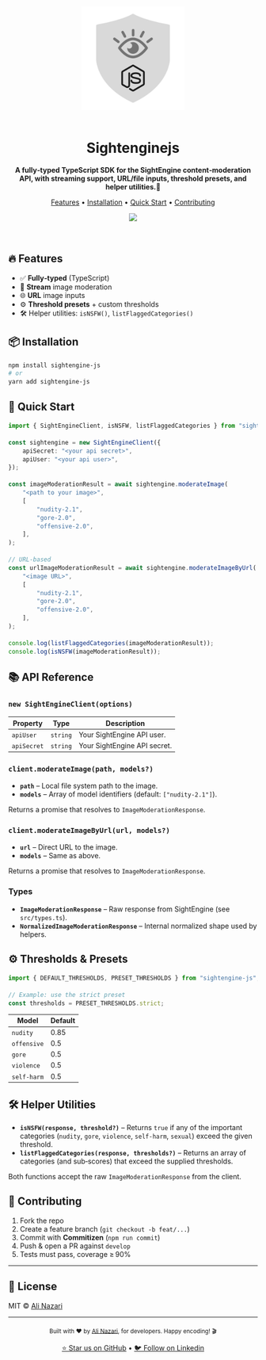 <div align="center">
  <br>
  <img src="assets/sightenginejs.png" alt="Sightenginejs" width="210" height="210">
  <br>
  <br>

  <h1>Sightenginejs</h1>

  <p>
    <strong>A fully‑typed TypeScript SDK for the SightEngine content‑moderation API, with streaming support, URL/file inputs, threshold presets, and helper utilities.🧬
</strong>
  </p>

  <p>
    <a href="#-features">Features</a> •
    <a href="#-installation">Installation</a> •
    <a href="#-quick-start">Quick Start</a> •
    <a href="#-contributing">Contributing</a>
  </p>

  <p>
    <a href="https://github.com/Silent-Watcher/sightenginejs/blob/master/LICENSE">
      <img src="https://img.shields.io/github/license/Silent-Watcher/sightenginejs?color=#2fb64e"license">
    </a>
  </p>
</div>

<br>

## 🔥 Features

- ✅ **Fully‑typed** (TypeScript)
- 📡 **Stream** image moderation
- 🌐 **URL** image inputs
- ⚙️ **Threshold presets** + custom thresholds
- 🛠️ Helper utilities: `isNSFW()`, `listFlaggedCategories()`

## 📦 Installation

```bash
npm install sightengine-js
# or
yarn add sightengine-js
```


## 🚀 Quick Start

```ts
import { SightEngineClient, isNSFW, listFlaggedCategories } from "sightengine-js";

const sightengine = new SightEngineClient({
	apiSecret: "<your api secret>",
	apiUser: "<your api user>",
});

const imageModerationResult = await sightengine.moderateImage(
	"<path to your image>",
	[
		"nudity-2.1",
		"gore-2.0",
		"offensive-2.0",
	],
);

// URL-based
const urlImageModerationResult = await sightengine.moderateImageByUrl(
	"<image URL>",
	[
		"nudity-2.1",
		"gore-2.0",
		"offensive-2.0",
	],
);

console.log(listFlaggedCategories(imageModerationResult));
console.log(isNSFW(imageModerationResult));

```

## 📚 API Reference

### `new SightEngineClient(options)`

| Property | Type   | Description                               |
|----------|--------|-------------------------------------------|
| `apiUser`| `string`| Your SightEngine API user.                |
| `apiSecret`| `string`| Your SightEngine API secret.            |

### `client.moderateImage(path, models?)`

- **`path`** – Local file system path to the image.
- **`models`** – Array of model identifiers (default: `["nudity-2.1"]`).

Returns a promise that resolves to `ImageModerationResponse`.

### `client.moderateImageByUrl(url, models?)`

- **`url`** – Direct URL to the image.
- **`models`** – Same as above.

Returns a promise that resolves to `ImageModerationResponse`.

### Types

- **`ImageModerationResponse`** – Raw response from SightEngine (see `src/types.ts`).
- **`NormalizedImageModerationResponse`** – Internal normalized shape used by helpers.


## ⚙️ Thresholds & Presets

```ts
import { DEFAULT_THRESHOLDS, PRESET_THRESHOLDS } from "sightengine-js";

// Example: use the strict preset
const thresholds = PRESET_THRESHOLDS.strict;
```

| Model      | Default |
|------------|---------|
| `nudity`   | 0.85    |
| `offensive`| 0.5     |
| `gore`     | 0.5     |
| `violence` | 0.5     |
| `self-harm`| 0.5     |

## 🛠️ Helper Utilities

- **`isNSFW(response, threshold?)`** – Returns `true` if any of the important categories (`nudity`, `gore`, `violence`, `self-harm`, `sexual`) exceed the given threshold.
- **`listFlaggedCategories(response, thresholds?)`** – Returns an array of categories (and sub‑scores) that exceed the supplied thresholds.

Both functions accept the raw `ImageModerationResponse` from the client.

## 🤝 Contributing

1. Fork the repo
2. Create a feature branch (`git checkout -b feat/...`)
3. Commit with **Commitizen** (`npm run commit`)
4. Push & open a PR against `develop`
5. Tests must pass, coverage ≥ 90%

---

## 📜 License

MIT © [Ali Nazari](https://github.com/Silent-Watcher)


---

<div align="center">
  <p>
    <sub>Built with ❤️ by <a href="https://github.com/Silent-Watcher" target="_blank">Ali Nazari</a>, for developers. Happy encoding! 🎬</sub>
  </p>
  <p>
    <a href="https://github.com/Silent-Watcher/sightenginejs">⭐ Star us on GitHub</a> •
    <a href="https://www.linkedin.com/in/alitte/">🐦 Follow on Linkedin</a>
  </p>
</div>
